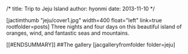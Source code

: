 ﻿/*
title: Trip to Jeju Island
author: hyonmi
date: 2013-11-10
*/

[jactimthumb "jeju/cover1.jpg" width=400 float="left" link=true rootfolder=posts]  Three nights and four days on this beautiful island of oranges, wind, and fantastic seas and mountains.

[[#ENDSUMMARY]]
##The gallery
[jacgalleryfromfolder folder=jeju]

